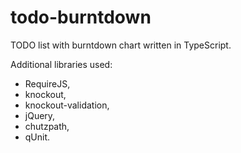 todo-burntdown
==============

TODO list with burntdown chart written in TypeScript.

Additional libraries used:
  * RequireJS,
  * knockout, 
  * knockout-validation,
  * jQuery,
  * chutzpath,
  * qUnit.
